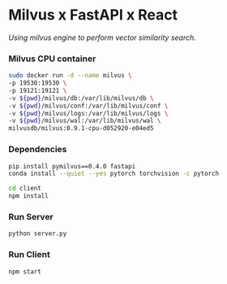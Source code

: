 # Milvus x FastAPI x React 
*Using milvus engine to perform vector similarity search.*

### Milvus CPU container
```bash
sudo docker run -d --name milvus \
-p 19530:19530 \
-p 19121:19121 \
-v ${pwd}/milvus/db:/var/lib/milvus/db \
-v ${pwd}/milvus/conf:/var/lib/milvus/conf \
-v ${pwd}/milvus/logs:/var/lib/milvus/logs \
-v ${pwd}/milvus/wal:/var/lib/milvus/wal \
milvusdb/milvus:0.9.1-cpu-d052920-e04ed5
```

### Dependencies

```bash 
pip install pymilvus==0.4.0 fastapi
conda install --quiet --yes pytorch torchvision -c pytorch

cd client 
npm install
```

### Run Server

```bash
python server.py
```

### Run Client

```bash
npm start
```
